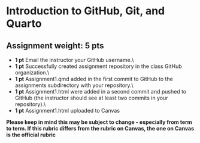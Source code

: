 # Introduction to GitHub, Git, and Quarto

## Assignment weight: 5 pts

-   **1 pt** Email the instructor your GitHub username.\
-   **1 pt** Successfully created assignment repository in the class GitHub organization.\
-   **1 pt** Assignment1.qmd added in the first commit to GitHub to the assignments subdirectory with your repository.\
-   **1 pt** Assignment1.html were added in a second commit and pushed to GitHub (the instructor should see at least two commits in your repository).\
-   **1 pt** Assignment1.html uploaded to Canvas

**Please keep in mind this may be subject to change - especially from term to term. If this rubric differs from the rubric on Canvas, the one on Canvas is the official rubric**
